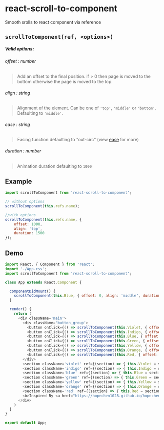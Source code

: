 # react-scroll-to-component
Smooth srolls to react component via reference

## `scrollToComponent(ref, <options>)`

##### Valid options:

>
###### offset : *number* 
> Add an offset to the final position. if > 0 then page is moved to the bottom otherwise the page is moved to the top.
###### align : *string*
> Alignment of the element. Can be one of `'top'`, `'middle'` or `'bottom'`. Defaulting to `'middle'`.
###### ease : *string*
> Easing function defaulting to "out-circ" (view [ease](https://github.com/component/ease) for more)
###### duration : *number*
> Animation duration defaulting to `1000`

## Example
```js
import scrollToComponent from 'react-scroll-to-component';

// without options
scrollToComponent(this.refs.name);

//with options
scrollToComponent(this.refs.name, {
	offset: 1000,
	align: 'top',
	duration: 1500
});
```
## Demo

```js
import React, { Component } from 'react';
import './App.css';
import scrollToComponent from 'react-scroll-to-component';

class App extends React.Component {

  componentDidMount() {
    scrollToComponent(this.Blue, { offset: 0, align: 'middle', duration: 500, ease:'inCirc'});
  }

  render() {
    return (
      <div className='main'>
        <div className='button_group'>
          <button onClick={() => scrollToComponent(this.Violet, { offset: 0, align: 'top', duration: 1500})}>Go To Violet</button>
          <button onClick={() => scrollToComponent(this.Indigo, { offset: 0, align: 'bottom', duration: 500, ease:'inExpo'})}>Go To Indigo</button>
          <button onClick={() => scrollToComponent(this.Blue, { offset: -200, align: 'middle', duration: 1500, ease:'inCirc'})}>Go To Blue</button>
          <button onClick={() => scrollToComponent(this.Green, { offset: 0, align: 'middle', duration: 500, ease:'inExpo'})}>Go To Green</button>
          <button onClick={() => scrollToComponent(this.Yellow, { offset: 0, align: 'top', duration: 1500, ease:'inCirc'})}>Go To Yellow</button>
          <button onClick={() => scrollToComponent(this.Orange, { offset: 0, align: 'top', duration: 500, ease:'inCirc'})}>Go To Orange</button>
          <button onClick={() => scrollToComponent(this.Red, { offset: 0, align: 'top', duration: 500})}>Go To Red</button>
        </div>
        <section className='violet' ref={(section) => { this.Violet = section; }}>Violet</section>
        <section className='indigo' ref={(section) => { this.Indigo = section; }}>Indigo</section>
        <section className='blue' ref={(section) => { this.Blue = section; }}>Blue</section>
        <section className='green' ref={(section) => { this.Green = section; }}>Green</section>
        <section className='yellow' ref={(section) => { this.Yellow = section; }}>Yellow</section>
        <section className='orange' ref={(section) => { this.Orange = section; }}>Orange</section>
        <section className='red' ref={(section) => { this.Red = section; }}>Red</section>
        <b>Inspired By <a href="https://hopechen1028.github.io/hopechen.me/" target="_blank">Hope</a> with Love and Peace</b>
      </div>
    )
  }
}

export default App;
```




